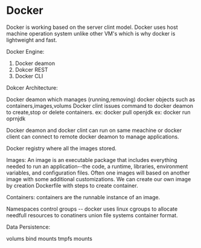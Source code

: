 # Docker


Docker is working based on the server clint model.
Docker uses host machine operation system unlike other VM's which is why docker is lightweight
and fast.


Docker Engine:

   1. Docker deamon
   2. Dokcer REST 
   3. Docker CLI


 Dokcer Architecture:

  Docker deamon which manages (running,removing) docker objects such as containers,images,volums
  Docker clint issues command to docker deamon to create,stop or delete containers.
     ex: docker pull openjdk
     ex: docker run oprnjdk
  
  Docker deamon and docker clint can run on same meachine or docker client can connect to remote docker deamon to manage applications.
  
  Docker registry where all the images stored. 

Images:
    An image is an executable package that includes everything needed to run an application--the code, a runtime, libraries, environment variables, and configuration files.
    Often one images will based on another image with some additional customizations.
    We can create our own image by creation Dockerfile with steps to create container.

Containers:
    containers are the runnable instance of an image. 


 Namespaces
 control groups -- docker uses linux cgroups to allocate needfull resources to conatiners 
 union file systems
 container format.


Data Persistence:

volums
bind mounts
tmpfs mounts

 
